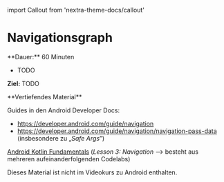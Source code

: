 import Callout from 'nextra-theme-docs/callout'

# Navigationsgraph

<Callout>
  **Dauer:** 60 Minuten

  - TODO

  **Ziel:** TODO
</Callout>



<Callout type="warning">
**Vertiefendes Material**

Guides in den Android Developer Docs: 
- https://developer.android.com/guide/navigation
- https://developer.android.com/guide/navigation/navigation-pass-data (insbesondere zu „_Safe Args_”)

[Android Kotlin Fundamentals](https://developer.android.com/courses/kotlin-android-fundamentals/overview#lesson_3_navigation) 
(_Lesson 3: Navigation_ &xrarr; besteht aus mehreren aufeinanderfolgenden Codelabs)

Dieses Material ist nicht im Videokurs 
zu Android enthalten.
</Callout>